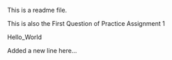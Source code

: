 This is a readme file.

This is also the First Question of Practice Assignment 1

Hello_World

Added a new line here...